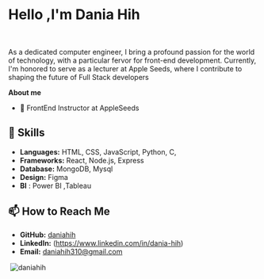 # Hello ,I'm Dania Hih
<br> 

As a dedicated computer engineer, I bring a profound passion for the world of technology, with a particular fervor for front-end development. Currently, I'm honored to serve as a lecturer at Apple Seeds, where I contribute to shaping the future of Full Stack developers

**About me**
- 💼 FrontEnd Instructor at AppleSeeds
  

## 🔧 Skills

- **Languages:** HTML, CSS, JavaScript, Python, C,
- **Frameworks:** React, Node.js, Express
- **Database:** MongoDB, Mysql
- **Design:** Figma
- **BI** : Power BI ,Tableau
## 📫 How to Reach Me

- **GitHub:** [daniahih](https://github.com/daniahih/)
- **LinkedIn:** (https://www.linkedin.com/in/dania-hih)
- **Email:** daniahih310@gmail.com

<p>&nbsp;<img align="center" src="https://github-readme-stats.vercel.app/api?username=daniahih&show_icons=true&locale=en" alt="daniahih" /></p>
